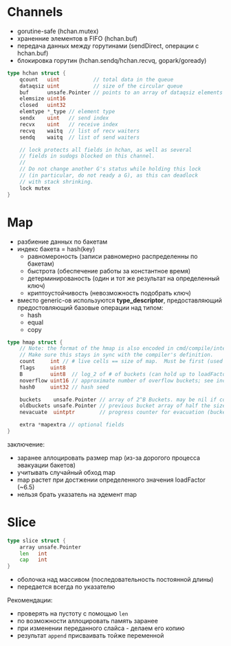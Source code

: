 # Channels
- gorutine-safe (hchan.mutex)
- храненние элементов в FIFO (hchan.buf)
- передача данных между горутинами (sendDirect, операции с hchan.buf)
- блокировка горутин (hchan.sendq/hchan.recvq, gopark/goready)

```go
type hchan struct {
	qcount   uint           // total data in the queue
	dataqsiz uint           // size of the circular queue
	buf      unsafe.Pointer // points to an array of dataqsiz elements
	elemsize uint16
	closed   uint32
	elemtype *_type // element type
	sendx    uint   // send index
	recvx    uint   // receive index
	recvq    waitq  // list of recv waiters
	sendq    waitq  // list of send waiters

	// lock protects all fields in hchan, as well as several
	// fields in sudogs blocked on this channel.
	//
	// Do not change another G's status while holding this lock
	// (in particular, do not ready a G), as this can deadlock
	// with stack shrinking.
	lock mutex
}
```

# Map
- разбиение данных по бакетам
- индекс бакета = hash(key)
  - равномероность (записи равномерно распределенны по бакетам)
  - быстрота (обеспечение работы за константное время)
  - детерминированость (один и тот же результат на определенный ключ)
  - криптоустойчивость (невозможность подобрать ключ)
- вместо generic-ов используются **type_descriptor**, предоставляющий предостовляющий базовые операции над типом:
  - hash
  - equal
  - copy

```go
type hmap struct {
	// Note: the format of the hmap is also encoded in cmd/compile/internal/reflectdata/reflect.go.
	// Make sure this stays in sync with the compiler's definition.
	count     int // # live cells == size of map.  Must be first (used by len() builtin)
	flags     uint8
	B         uint8  // log_2 of # of buckets (can hold up to loadFactor * 2^B items)
	noverflow uint16 // approximate number of overflow buckets; see incrnoverflow for details
	hash0     uint32 // hash seed

	buckets    unsafe.Pointer // array of 2^B Buckets. may be nil if count==0.
	oldbuckets unsafe.Pointer // previous bucket array of half the size, non-nil only when growing
	nevacuate  uintptr        // progress counter for evacuation (buckets less than this have been evacuated)

	extra *mapextra // optional fields
}
```

заключение:
- заранее аллоцировать размер map (из-за дорогого процесса эвакуации бакетов)
- учитывать случайный обход map
- map растет при достжении определенного значения loadFactor (~6.5)
- нельзя брать указатель на эдемент map

# Slice

```go
type slice struct {
	array unsafe.Pointer
	len   int
	cap   int
}
```

- оболочка над массивом (последовательность постоянной длины)
- передается всегда по указателю

Рекомендации:
- проверять на пустоту с помощью `len`
- по возможности аллоцировать память заранее
- при изменении переданного слайса - делаем его копию
- результат `append` присваивать тойже переменной